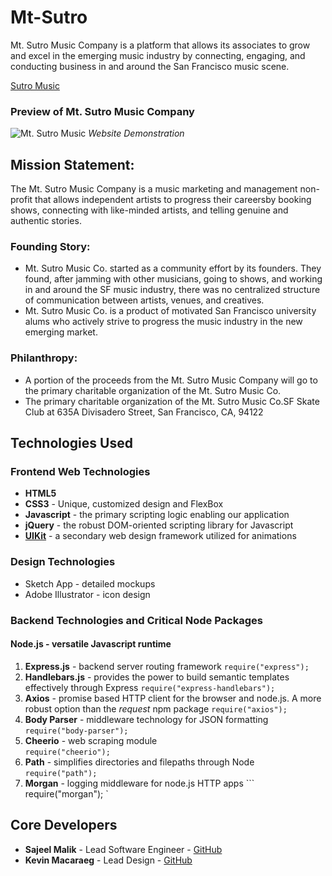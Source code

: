# Mt-Sutro

Mt. Sutro Music Company is a platform that allows its associates to grow and excel in the emerging music industry by connecting, engaging, and conducting business in and around the San Francisco music scene.

[Sutro Music](https://sutromusic.com)

### Preview of Mt. Sutro Music Company

![Mt. Sutro Music](./public/assets/images/preview.gif  "Sutro")
*Website Demonstration*

## Mission Statement: 
The Mt. Sutro Music Company is a music marketing and management non-profit that allows independent artists to progress their careersby booking shows, connecting with like-minded artists, and telling genuine and authentic stories.

### Founding Story:
* Mt. Sutro Music Co. started as a community effort by its founders. They found, after jamming with other musicians, going to shows, and working in and around the SF music industry, there was no centralized structure of communication between artists, venues, and creatives.
* Mt. Sutro Music Co. is a product of motivated San Francisco university alums who actively strive to progress the music industry in the new emerging market.

### Philanthropy:
* A portion of the proceeds from the Mt. Sutro Music Company will go to the primary charitable organization of the Mt. Sutro Music Co.
* The primary charitable organization of the Mt. Sutro Music Co.SF Skate Club at 635A Divisadero Street, San Francisco, CA, 94122

## Technologies Used

### Frontend Web Technologies
* **HTML5**
* **CSS3** - Unique, customized design and FlexBox
* **Javascript** - the primary scripting logic enabling our application
* **jQuery** - the robust DOM-oriented scripting library for Javascript
* [**UIKit**](https://getuikit.com/docs/) - a secondary web design framework utilized for animations


### Design Technologies
* Sketch App - detailed mockups
* Adobe Illustrator - icon design


### Backend Technologies and Critical Node Packages

#### Node.js - versatile Javascript runtime 

1. **Express.js** - backend server routing framework
```require("express");```
2. **Handlebars.js** - provides the power to build semantic templates effectively through Express
``` require("express-handlebars"); ```
3. **Axios** - promise based HTTP client for the browser and node.js. A more robust option than the *request* npm package
```require("axios");```
4. **Body Parser** - middleware technology for JSON formatting
``` require("body-parser"); ```
5. **Cheerio** - web scraping module    
```require("cheerio");```
6. **Path** - simplifies directories and filepaths through Node
``` require("path"); ```
7. **Morgan** - logging middleware for node.js HTTP apps
``` require("morgan"); `


## Core Developers

* **Sajeel Malik** - Lead Software Engineer - [GitHub](https://github.com/sajeelmalik)
* **Kevin Macaraeg** - Lead Design - [GitHub](https://github.com/everysf)
